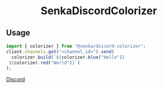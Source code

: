 # <center> SenkaDiscordColorizer</center>

## Usage

```js
import { colorizer } from "@senka/discord-colorizer";
client.channels.get("<channel_id>").send(
  colorizer.build(`${colorizer.blue("Hello")}
 ${colorizer.red("World")}`)
);
```

<div><a href="https://discord.com/users/812347817602842624">Discord</a></div>
